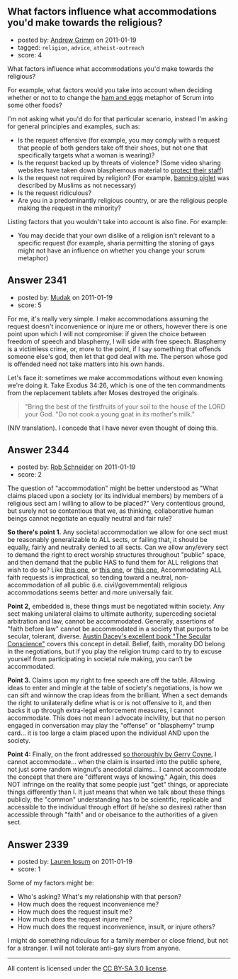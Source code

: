 ## What factors influence what accommodations you'd make towards the religious?

- posted by: [Andrew Grimm](https://stackexchange.com/users/-1/270-andrew-grimm) on 2011-01-19
- tagged: `religion`, `advice`, `atheist-outreach`
- score: 4

What factors influence what accommodations you'd make towards the religious?

For example, what factors would you take into account when deciding whether or not to to change the [ham and eggs](http://programmers.stackexchange.com/questions/37108/when-doing-scrum-what-animal-would-you-use-in-place-of-a-pig-in-an-islamic-count) metaphor of Scrum into some other foods?

I'm not asking what you'd do for that particular scenario, instead I'm asking for general principles and examples, such as:

 - Is the request offensive (for
   example, you may comply with a request that people of both genders take off their shoes, but not one that specifically targets what a woman is wearing)?
 - Is the request backed up by threats of violence? (Some video sharing websites have taken down blasphemous material to [protect their staff][1])
 - Is the request not required by religion? (For example, [banning piglet][2] was described by Muslims as not necessary)
 - Is the request ridiculous?
 - Are you in a predominantly religious country, or are the religious people making the request in the minority?

Listing factors that you wouldn't take into account is also fine. For example:

 - You may decide that your own dislike of a religion isn't relevant to a specific request (for example, sharia permitting the stoning of gays might not have an influence on whether you change your scrum metaphor)

  [1]: http://en.wikipedia.org/wiki/Fitna_(film)
  [2]: http://www.guardian.co.uk/uk/2003/mar/05/schools.books


## Answer 2341

- posted by: [Mudak](https://stackexchange.com/users/-1/205-mudak) on 2011-01-19
- score: 5

<p>For me, it's really very simple.  I make accommodations assuming the request doesn't inconvenience or injure me or others, however there is one point upon which I will not compromise:  if given the choice between freedom of speech and blasphemy, I will side with free speech.  Blasphemy is a victimless crime, or, more to the point, if I say something that offends someone else's god, then let that god deal with me.  The person whose god is offended need not take matters into his own hands.</p>

<p>Let's face it: sometimes we make accommodations without even knowing we're doing it.  Take Exodus 34:26, which is one of the ten commandments from the replacement tablets after Moses destroyed the originals.  </p>

<blockquote>
  <p>"Bring the best of the firstfruits of your soil to the house of the LORD your God. "Do not cook a young goat in its mother's milk."</p>
</blockquote>

<p>(NIV translation).  I concede that I have never even thought of doing this.</p>



## Answer 2344

- posted by: [Rob Schneider](https://stackexchange.com/users/-1/149-rob-schneider) on 2011-01-19
- score: 2

<p>The question of "accommodation" might be better understood as "What claims placed upon a society (or its individual members) by members of a religious sect am I willing to allow to be placed?"  Very contentious ground, but surely not so contentious that we, as thinking, collaborative human beings cannot negotiate an equally neutral and fair rule?</p>

<p><strong>So there's point 1.</strong>  Any societal accommodation we allow for one sect must be reasonably generalizable to ALL sects, or failing that, it should be equally, fairly and neutrally denied to all sects.  Can we allow any/every sect to demand the right to erect worship structures throughout "public" space, and then demand that the public HAS to fund them for ALL religions that wish to do so?  Like <a href="http://religionclause.blogspot.com/2011/01/eruv-dispute-in-hamptons-goes-to-court.html" rel="nofollow">this one</a>, or <a href="http://religionclause.blogspot.com/2011/01/suit-challenges-countys-refusal-to.html" rel="nofollow">this one</a>, or <a href="http://religionclause.blogspot.com/2011/01/legislation-introduced-to-permit.html" rel="nofollow">this one</a>,
Accommodating ALL faith requests is impractical, so tending toward a neutral, non-accommodation of all public (i.e. civil/governmental) religious accommodations seems better and more universally fair.</p>

<p><strong>Point 2,</strong> embedded is, these things must be negotiated within society.  Any sect making unilateral claims to ultimate authority, superceding societal arbitration and law, cannot be accommodated.  Generally, assertions of "faith before law" cannot be accommodated in a society that purports to be secular, tolerant, diverse.  <a href="http://www.austindacey.com/books.html" rel="nofollow">Austin Dacey's excellent book "The Secular Conscience"</a> covers this concept in detail.  Belief, faith, morality DO belong in the negotiations, but if you play the religion trump card to try to excuse yourself from participating in societal rule making, you can't be accommodated.</p>

<p><strong>Point 3.</strong>  Claims upon my right to free speech are off the table.  Allowing ideas to enter and mingle at the table of society's negotiations, is how we can sift and winnow the crap ideas from the brilliant.  When a sect demands the right to unilaterally define what is or is not offensive to it, and then backs it up through extra-legal enforcement measures, I cannot accommodate.  This does not mean I advocate incivility, but that no person engaged in conversation may play the "offense" or "blasphemy" trump card... it is too large a claim placed upon the individual AND upon the society.</p>

<p><strong>Point 4:</strong> Finally, on the front addressed <a href="http://www.usatoday.com/news/opinion/forum/2010-10-11-column11_ST_N.htm" rel="nofollow">so thoroughly by Gerry Coyne</a>, I cannot accommodate... when the claim is inserted into the public sphere, not just some random wingnut's anecdotal claims... I cannot accommodate the concept that there are "different ways of knowing."  Again, this does NOT infringe on the reality that some people just "get" things, or appreciate things differently than I.  It just means that when we talk about these things publicly, the "common" understanding has to be scientific, replicable and accessible to the individual through effort (if he/she so desires) rather than accessible through "faith" and or obeisance to the authorities of a given sect.</p>



## Answer 2339

- posted by: [Lauren Ipsum](https://stackexchange.com/users/-1/71-lauren-ipsum) on 2011-01-19
- score: 1

<p>Some of my factors might be:</p>

<ul>
<li>Who's asking? What's my relationship
with that person?</li>
<li>How much does the request
inconvenience me?</li>
<li>How much does the request insult me?</li>
<li>How much does the request injure me?</li>
<li>How much does the request
inconvenience, insult, or injure
others?</li>
</ul>

<p>I might do something ridiculous for a family member or close friend, but not for a stranger. I will not tolerate anti-gay slurs from anyone. </p>




---

All content is licensed under the [CC BY-SA 3.0 license](https://creativecommons.org/licenses/by-sa/3.0/).
